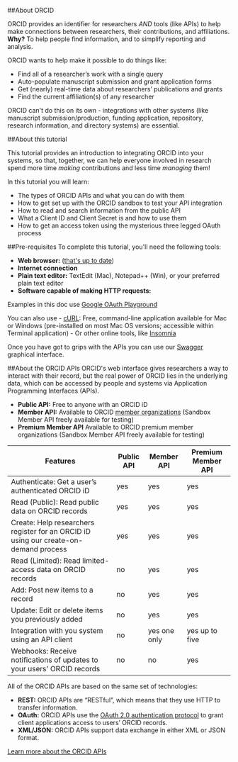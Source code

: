 ##About ORCID

ORCID provides an identifier for researchers _AND_ tools (like APIs) to help make connections between researchers, their contributions, and affiliations. **Why?** To help people find information, and to simplify reporting and analysis.

ORCID wants to help make it possible to do things like:

* Find all of a researcher’s work with a single query
* Auto-populate manuscript submission and grant application forms
* Get (nearly) real-time data about researchers’ publications and grants
* Find the current affiliation(s) of any researcher

ORCID can't do this on its own - integrations with other systems (like manuscript submission/production, funding application, repository, research information, and directory systems) are essential.

##About this tutorial

This tutorial provides an introduction to integrating ORCID into your systems, so that, together, we can help everyone involved in research spend more time *making* contributions and less time *managing* them!

In this tutorial you will learn:

 * The types of ORCID APIs and what you can do with them
 * How to get set up with the ORCID sandbox to test your API integration
 * How to read and search information from the public API
 * What a Client ID and Client Secret is and how to use them
 * How to get an access token using the mysterious three legged OAuth process


##Pre-requisites
 To complete this tutorial, you'll need the following tools:

 * **Web browser:** ([that's up to date](https://support.orcid.org/knowledgebase/articles/1804765-technical-requirements-for-using-the-orcid-site))
 * **Internet connection**
 * **Plain text editor:** TextEdit (Mac), Notepad++ (Win), or your preferred plain text editor
 * **Software capable of making HTTP requests:**

 Examples in this doc use [Google OAuth Playground](https://developers.google.com/oauthplayground/)

 You can also use
 		- [cURL](http://curl.haxx.se/download.html): Free, command-line application available for Mac  or Windows (pre-installed on most Mac OS versions;   accessible within Terminal application)
     - Or other online tools, like [Insomnia](https://insomnia.rest/)

 Once you have got to grips with the APIs you can use our [Swagger](https://pub.sandbox.orcid.org/v2.0/) graphical interface.


##About the ORCID APIs
ORCID's web interface gives researchers a way to interact with their record, but the real power of ORCID lies in the underlying data, which can be accessed by people and systems via Application Programming Interfaces (APIs).

* **Public API:** Free to anyone with an ORCID iD
* **Member API:** Available to ORCID [member organizations](https://orcid.org/about/membership) (Sandbox Member API freely available for testing)
* **Premium Member API** Available to ORCID premium member organizations (Sandbox Member API freely available for testing)

| Features       | Public API | Member API |Premium Member API |
| -------------- | ---------- | ---------- | ----------------- |
Authenticate: Get a user’s authenticated ORCID iD|yes|yes|yes|
Read (Public): Read public data on ORCID records|yes|yes|yes|
Create: Help researchers register for an ORCID iD using our create-on-demand process |yes|yes|yes|
Read (Limited): Read limited-access data on ORCID records|no|yes|yes|
Add: Post new items to a record|no|yes|yes|
Update: Edit or delete items you previously added|no|yes|yes|
Integration with you system using an API client |no|yes one only|yes up to five|
Webhooks: Receive notifications of updates to your users' ORCID records|no|no|yes|

All of the ORCID APIs are  based on the same set of technologies:

* **REST:** ORCID APIs are &ldquo;RESTful&rdquo;, which  means that they use HTTP to transfer information.
* **OAuth:** ORCID  APIs use the [OAuth 2.0 authentication protocol](https://oauth.net/2/) to grant client  applications access to users&rsquo; ORCID records.
* **XML/JSON:** ORCID APIs support data exchange in either XML or JSON format.

[Learn more about the ORCID APIs](https://members.orcid.org/api/about-orcid-apis)

